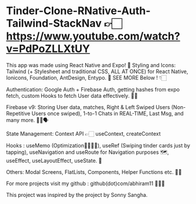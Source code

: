 # Tinder-Clone-RNative-Auth-Tailwind-StackNav 👉🏻 https://www.youtube.com/watch?v=PdPoZLLXtUY

This app was made using React Native and Expo! 📲
Styling and Icons: Tailwind (+ Stylesheet and traditional CSS, ALL AT ONCE) for React Native, Ionicons, Foundation, AntDesign, Entypo. 🍃 SEE MORE Below ! 👇🏻 

Authentication: Google Auth + Firebase Auth, getting hashes from expo fetch, custom Hooks to fetch User data effectively. 🔐🔑

Firebase v9: Storing User data, matches, Right & Left Swiped Users (Non-Repetitive Users once swiped), 1-to-1 Chats in REAL-TIME, Last Msg, and many more. 🏪📮🗣

State Management: Context API 👉🏻 useContext, createContext

Hooks : useMemo (Optimization🏃🏻‍♂️💨), useRef (Swiping tinder cards just by tapping), useNavigation and useRoute for Navigation purposes 🗺, useEffect, useLayoutEffect, useState. 🎣

Others: Modal Screens, FlatLists, Components, Helper Functions etc. 📳📱

For more projects visit  my github : github(dot)com/abhiram11 👨🏻‍🔬

This project was inspired by the project by Sonny Sangha.
